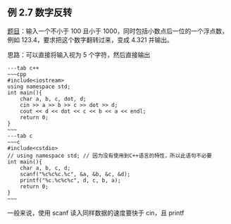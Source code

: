 ## 例 2.7 数字反转

[题目](https://www.luogu.com.cn/problem/P5705)：输入一个不小于 100 且小于 1000，同时包括小数点后一位的一个浮点数，例如 123.4，要求把这个数字翻转过来，变成 4.321 并输出。

思路：可以直接将输入视为 5 个字符，然后直接输出
```tabs
---tab c++
~~~cpp
#include<iostream>
using namespace std;
int main(){
	char a, b, c, dot, d;
	cin >> a >> b >> c >> dot >> d;
	cout << d << dot << c << b << a << endl;
	return 0;
}
~~~
---tab c
~~~c
#include<cstdio>
// using namespace std; // 因为没有使用到C++语言的特性，所以此语句不必要
int main(){
	char a, b, c, d;
	scanf("%c%c%c.%c", &a, &b, &c, &d);
	printf("%c.%c%c%c", d, c, b, a);
	return 0;
}
~~~
```

一般来说，使用 scanf 读入同样数据的速度要快于 cin，且 printf
